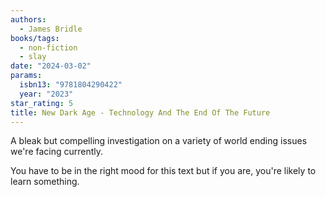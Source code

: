 ```yaml
---
authors:
  - James Bridle
books/tags:
  - non-fiction
  - slay
date: "2024-03-02"
params:
  isbn13: "9781804290422"
  year: "2023"
star_rating: 5
title: New Dark Age - Technology And The End Of The Future
---
```


A bleak but compelling investigation on a variety of world ending issues we're facing currently.

You have to be in the right mood for this text but if you are, you're likely to learn something.

<!--more-->
